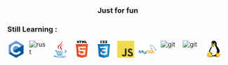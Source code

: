 <h3 align="center">Just for fun </h3>

<h3 align="left">Still Learning : </h3>
 
<img src="https://raw.githubusercontent.com/devicons/devicon/master/icons/c/c-original.svg" alt="c" width="40" height="40" style="padding-right:10px;" align="left"/>  


<img src="https://cdn.jsdelivr.net/gh/devicons/devicon@latest/icons/rust/rust-original.svg" alt="rust" width="40" height="40" style="padding-right:10px;" align="left"/>
          
   
<img src="https://raw.githubusercontent.com/devicons/devicon/master/icons/java/java-original.svg" alt="java" width="40" height="40" style="padding-right:10px;" align="left"/> 
   
<img src="https://raw.githubusercontent.com/devicons/devicon/master/icons/html5/html5-original-wordmark.svg" alt="html5" width="40" height="40" style="padding-right:10px;" align="left"  /> 
     
<img src="https://raw.githubusercontent.com/devicons/devicon/master/icons/css3/css3-original-wordmark.svg" alt="css3" width="40" height="40" style="padding-right:10px;" align="left"  />
        
<img src="https://raw.githubusercontent.com/devicons/devicon/master/icons/javascript/javascript-original.svg" alt="javascript" width="40" height="40" style="padding-right:10px;" align="left"  /> 
        
<img src="https://raw.githubusercontent.com/devicons/devicon/master/icons/mysql/mysql-original-wordmark.svg" alt="mysql" width="40" height="40" style="padding-right:10px;" align="left"  /> 
   
<img src="https://www.vectorlogo.zone/logos/git-scm/git-scm-icon.svg" alt="git" width="40" height="40" style="padding-right:10px;" align="left" />

<img src="https://cdn.jsdelivr.net/gh/devicons/devicon@latest/icons/bash/bash-original.svg" alt="git" width="40" height="40" style="padding-right:10px;" align="left" />
          
<img src="https://raw.githubusercontent.com/devicons/devicon/master/icons/linux/linux-original.svg" alt="linux" width="40" height="40" style="padding-right:10px;" align="left"/> 
 
